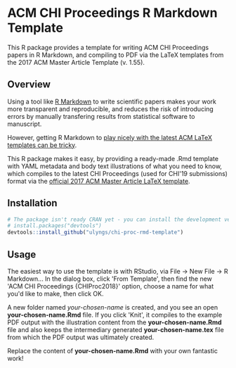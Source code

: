 # ACM CHI Proceedings R Markdown Template
This R package provides a template for writing ACM CHI Proceedings papers in R Markdown, and compiling to PDF via the LaTeX templates from the 2017 ACM Master Article Template (v. 1.55).

## Overview
Using a tool like [R Markdown](https://rmarkdown.rstudio.com) to write scientific papers makes your work more transparent and reproducible, and reduces the risk of introducing errors by manually transfering results from statistical software to manuscript.

However, getting R Markdown to [play nicely with the latest ACM LaTeX templates can be tricky](https://ulriklyngs.com/blog/acm-articles-with-r-markdown).

This R package makes it easy, by providing a ready-made .Rmd template with YAML metadata and body text illustrations of what you need to know, which compiles to the latest CHI Proceedings (used for CHI'19 submissions) format via the [official 2017 ACM Master Article LaTeX template](https://www.acm.org/publications/proceedings-template).

## Installation
``` r
# The package isn't ready CRAN yet - you can install the development version from GitHub:
# install.packages("devtools")
devtools::install_github("ulyngs/chi-proc-rmd-template")
```

## Usage
The easiest way to use the template is with RStudio, via File -> New File -> R Markdown...
In the dialog box, click 'From Template', then find the new 'ACM CHI Proceedings {CHIProc2018}' option, choose a name for what you'd like to make, then click OK.

A new folder named *your-chosen-name* is created, and you see an open **your-chosen-name.Rmd** file. If you click 'Knit', it compiles to the example PDF output with the illustration content from the **your-chosen-name.Rmd** file and also keeps the intermediary generated **your-chosen-name.tex** file from which the PDF output was ultimately created. 

Replace the content of **your-chosen-name.Rmd** with your own fantastic work!
